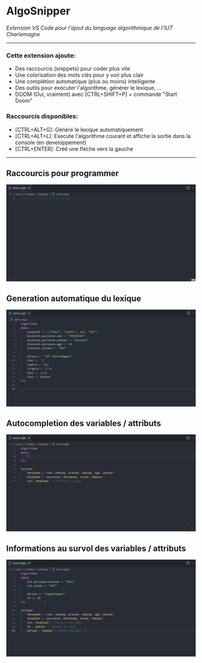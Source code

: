 # AlgoSnipper
*Extension VS Code pour l'ajout du language algorithmique de l'IUT Charlemagne*

---
### Cette extension ajoute:
- Des raccourcis (snippets) pour coder plus vite
- Une colorisation des mots clés pour y voir plus clair
- Une complétion automatique (plus ou moins) intelligente
- Des outils pour exécuter l'algorithme, générer le lexique, ...
- DOOM (Oui, vraiment) avec [CTRL+SHIFT+P] + commande "Start Doom"
    
### Raccourcis disponibles:
- [CTRL+ALT+G]: Génère le lexique automatiquement
- [CTRL+ALT+L]: Execute l'algorithme courant et affiche la sortie dans la console (en developpement)
- [CTRL+ENTER]: Créé une flèche vers la gauche

---
## Raccourcis pour programmer
![snippet demo](https://raw.githubusercontent.com/FurWaz/AlgoSnipper/master/demo/snippets.gif)

## Generation automatique du lexique
![lexicon demo](https://raw.githubusercontent.com/FurWaz/AlgoSnipper/master/demo/lexicon.gif)

## Autocompletion des variables / attributs
![autocomplete demo](https://raw.githubusercontent.com/FurWaz/AlgoSnipper/master/demo/autocomplete.gif)

## Informations au survol des variables / attributs
![hover demo](https://raw.githubusercontent.com/FurWaz/AlgoSnipper/master/demo/hover.gif)